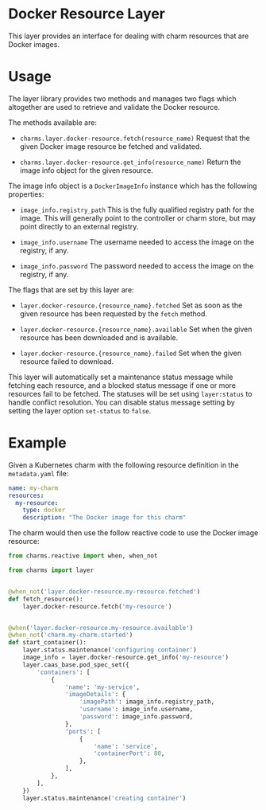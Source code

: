 Docker Resource Layer
=====================

This layer provides an interface for dealing with charm resources that are
Docker images.


Usage
=====

The layer library provides two methods and manages two flags which altogether
are used to retrieve and validate the Docker resource.

The methods available are:

  * `charms.layer.docker-resource.fetch(resource_name)`
    Request that the given Docker image resource be fetched and validated.

  * `charms.layer.docker-resource.get_info(resource_name)`
    Return the image info object for the given resource.

The image info object is a `DockerImageInfo` instance which has the following
properties:

  * `image_info.registry_path`
    This is the fully qualified registry path for the image.  This will
    generally point to the controller or charm store, but may point directly
    to an external registry.

  * `image_info.username`
    The username needed to access the image on the registry, if any.

  * `image_info.password`
    The password needed to access the image on the registry, if any.

The flags that are set by this layer are:

  * `layer.docker-resource.{resource_name}.fetched`
    Set as soon as the given resource has been requested by the `fetch` method.

  * `layer.docker-resource.{resource_name}.available`
    Set when the given resource has been downloaded and is available.

  * `layer.docker-resource.{resource_name}.failed`
    Set when the given resource failed to download.

This layer will automatically set a maintenance status message while fetching
each resource, and a blocked status message if one or more resources fail to
be fetched.  The statuses will be set using `layer:status` to handle conflict
resolution.  You can disable status message setting by setting the layer
option `set-status` to `false`.


Example
=======

Given a Kubernetes charm with the following resource definition in the
`metadata.yaml` file:

```yaml
name: my-charm
resources:
  my-resource:
    type: docker
    description: "The Docker image for this charm"
```

The charm would then use the follow reactive code to use the Docker image
resource:

```python
from charms.reactive import when, when_not

from charms import layer


@when_not('layer.docker-resource.my-resource.fetched')
def fetch_resource():
    layer.docker-resource.fetch('my-resource')


@when('layer.docker-resource.my-resource.available')
@when_not('charm.my-charm.started')
def start_container():
    layer.status.maintenance('configuring container')
    image_info = layer.docker-resource.get_info('my-resource')
    layer.caas_base.pod_spec_set({
        'containers': [
            {
                'name': 'my-service',
                'imageDetails': {
                    'imagePath': image_info.registry_path,
                    'username': image_info.username,
                    'password': image_info.password,
                },
                'ports': [
                    {
                        'name': 'service',
                        'containerPort': 80,
                    },
                ],
            },
        ],
    })
    layer.status.maintenance('creating container')
```

